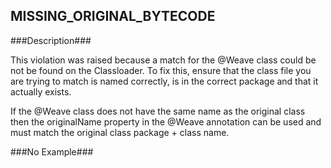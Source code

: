 ## MISSING_ORIGINAL_BYTECODE ##

###Description###

This violation was raised because a match for the @Weave class could be not be found on the Classloader. To fix this, ensure that the class file you are trying to match is named correctly, is in the correct package and that it actually exists.

If the @Weave class does not have the same name as the original class then the originalName property in the @Weave annotation can be used and must match the original class package + class name.

###No Example###